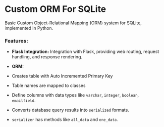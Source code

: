 # Custom ORM For SQLite

Basic Custom Object-Relational Mapping (ORM) system for SQLite, implemented in Python.


### Features:
- **Flask Integration:** Integration with Flask, providing web routing, request handling, and response rendering.

- **ORM:**
- Creates table with Auto Incremented Primary Key
- Table names are mapped to classes
- Define columns with data types like `varchar`, `integer`, `boolean`, `emailfield`.
- Converts database query results into `serialized` formats.
- `serializer` has methods like `all_data` and `one_data`.